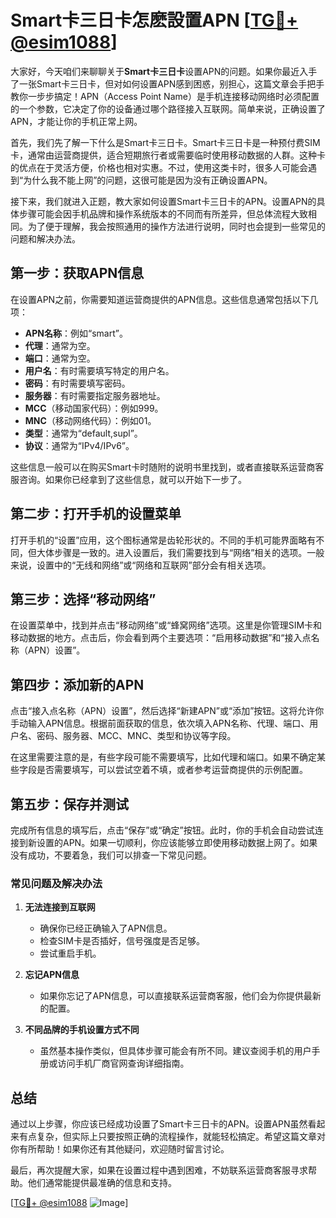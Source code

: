 # Smart卡三日卡怎麽設置APN [[TG💪+ @esim1088](https://t.me/s/esim1088)]

大家好，今天咱们来聊聊关于**Smart卡三日卡**设置APN的问题。如果你最近入手了一张Smart卡三日卡，但对如何设置APN感到困惑，别担心，这篇文章会手把手教你一步步搞定！APN（Access Point Name）是手机连接移动网络时必须配置的一个参数，它决定了你的设备通过哪个路径接入互联网。简单来说，正确设置了APN，才能让你的手机正常上网。

首先，我们先了解一下什么是Smart卡三日卡。Smart卡三日卡是一种预付费SIM卡，通常由运营商提供，适合短期旅行者或需要临时使用移动数据的人群。这种卡的优点在于灵活方便，价格也相对实惠。不过，使用这类卡时，很多人可能会遇到“为什么我不能上网”的问题，这很可能是因为没有正确设置APN。

接下来，我们就进入正题，教大家如何设置Smart卡三日卡的APN。设置APN的具体步骤可能会因手机品牌和操作系统版本的不同而有所差异，但总体流程大致相同。为了便于理解，我会按照通用的操作方法进行说明，同时也会提到一些常见的问题和解决办法。

## 第一步：获取APN信息

在设置APN之前，你需要知道运营商提供的APN信息。这些信息通常包括以下几项：

- **APN名称**：例如“smart”。
- **代理**：通常为空。
- **端口**：通常为空。
- **用户名**：有时需要填写特定的用户名。
- **密码**：有时需要填写密码。
- **服务器**：有时需要指定服务器地址。
- **MCC**（移动国家代码）：例如999。
- **MNC**（移动网络代码）：例如01。
- **类型**：通常为“default,supl”。
- **协议**：通常为“IPv4/IPv6”。

这些信息一般可以在购买Smart卡时随附的说明书里找到，或者直接联系运营商客服咨询。如果你已经拿到了这些信息，就可以开始下一步了。

## 第二步：打开手机的设置菜单

打开手机的“设置”应用，这个图标通常是齿轮形状的。不同的手机可能界面略有不同，但大体步骤是一致的。进入设置后，我们需要找到与“网络”相关的选项。一般来说，设置中的“无线和网络”或“网络和互联网”部分会有相关选项。

## 第三步：选择“移动网络”

在设置菜单中，找到并点击“移动网络”或“蜂窝网络”选项。这里是你管理SIM卡和移动数据的地方。点击后，你会看到两个主要选项：“启用移动数据”和“接入点名称（APN）设置”。

## 第四步：添加新的APN

点击“接入点名称（APN）设置”，然后选择“新建APN”或“添加”按钮。这将允许你手动输入APN信息。根据前面获取的信息，依次填入APN名称、代理、端口、用户名、密码、服务器、MCC、MNC、类型和协议等字段。

在这里需要注意的是，有些字段可能不需要填写，比如代理和端口。如果不确定某些字段是否需要填写，可以尝试空着不填，或者参考运营商提供的示例配置。

## 第五步：保存并测试

完成所有信息的填写后，点击“保存”或“确定”按钮。此时，你的手机会自动尝试连接到新设置的APN。如果一切顺利，你应该能够立即使用移动数据上网了。如果没有成功，不要着急，我们可以排查一下常见问题。

### 常见问题及解决办法

1. **无法连接到互联网**
   - 确保你已经正确输入了APN信息。
   - 检查SIM卡是否插好，信号强度是否足够。
   - 尝试重启手机。

2. **忘记APN信息**
   - 如果你忘记了APN信息，可以直接联系运营商客服，他们会为你提供最新的配置。

3. **不同品牌的手机设置方式不同**
   - 虽然基本操作类似，但具体步骤可能会有所不同。建议查阅手机的用户手册或访问手机厂商官网查询详细指南。

## 总结

通过以上步骤，你应该已经成功设置了Smart卡三日卡的APN。设置APN虽然看起来有点复杂，但实际上只要按照正确的流程操作，就能轻松搞定。希望这篇文章对你有所帮助！如果你还有其他疑问，欢迎随时留言讨论。

最后，再次提醒大家，如果在设置过程中遇到困难，不妨联系运营商客服寻求帮助。他们通常能提供最准确的信息和支持。

[[TG💪+ @esim1088](https://t.me/s/esim1088) ![Image](https://i.postimg.cc/4NQfJmqS/Snipaste-2025-05-13-00-14-12.png)]